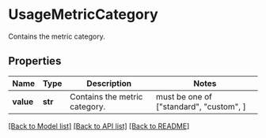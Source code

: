 # UsageMetricCategory

Contains the metric category.
## Properties
Name | Type | Description | Notes
------------ | ------------- | ------------- | -------------
**value** | **str** | Contains the metric category. |  must be one of ["standard", "custom", ]

[[Back to Model list]](README.md#documentation-for-models) [[Back to API list]](README.md#documentation-for-api-endpoints) [[Back to README]](README.md)


